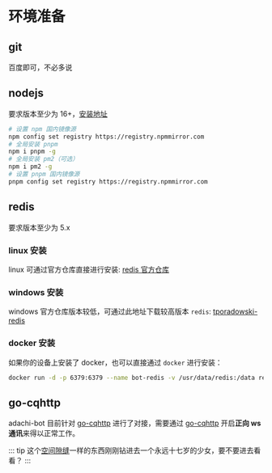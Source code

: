# 环境准备

## git

百度即可，不必多说

## nodejs

要求版本至少为 16+，[安装地址](https://nodejs.org/en)

```bash
# 设置 npm 国内镜像源
npm config set registry https://registry.npmmirror.com
# 全局安装 pnpm
npm i pnpm -g
# 全局安装 pm2（可选）
npm i pm2 -g
# 设置 pnpm 国内镜像源
pnpm config set registry https://registry.npmmirror.com
```

## redis

要求版本至少为 5.x

### linux 安装

linux 可通过官方仓库直接进行安装: [redis 官方仓库](https://github.com/redis/redis/releases)

### windows 安装

windows 官方仓库版本较低，可通过此地址下载较高版本 `redis`: [tporadowski-redis](https://github.com/tporadowski/redis/releases)

### docker 安装

如果你的设备上安装了 docker，也可以直接通过 `docker` 进行安装：

```bash
docker run -d -p 6379:6379 --name bot-redis -v /usr/data/redis:/data redis --appendonly yes
```

## go-cqhttp

adachi-bot 目前针对 [go-cqhttp](https://docs.go-cqhttp.org/) 进行了对接，需要通过 [go-cqhttp](https://docs.go-cqhttp.org/) 开启**正向 ws 通讯**来得以正常工作。

::: tip
这个[空间隙缝](../../extra/README.md)一样的东西刚刚钻进去一个永远十七岁的少女，要不要进去看看？
:::